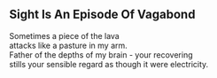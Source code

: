 Sight Is An Episode Of Vagabond
-------------------------------
Sometimes a piece of the lava  
attacks like a pasture in my arm.  
Father of the depths of my brain - your recovering  
stills your sensible regard as though it were electricity.  

